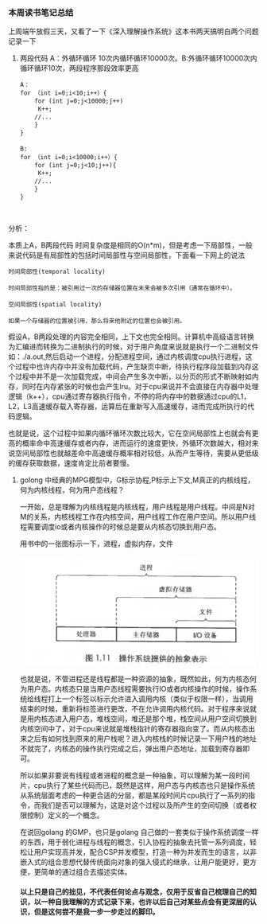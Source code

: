 ### 本周读书笔记总结

上周端午放假三天，又看了一下《深入理解操作系统》这本书两天搞明白两个问题记录一下

1. 两段代码 A：外循环循环 10次内循环循环10000次。B:外循环循环10000次内循环循环10次，两段程序那段效率更高

   ```
   A： 
   for （int i=0;i<10;i++）{
       for (int j=0;j<10000;j++)
       	K++;
       //...
       }
   }

   B:  
   for （int i=0;i<10000;i++）{
       for (int j=0;j<10;j++){
       	K++;
       //...
       }
   }

   ```

   ​

分析：

本质上A，B两段代码 时间复杂度是相同的O(n*m)，但是考虑一下局部性，一般来说代码是有局部性的包括时间局部性与空间局部性，下面看一下网上的说法

```
时间局部性(temporal locality)

时间局部性指的是：被引用过一次的存储器位置在未来会被多次引用（通常在循环中）。

空间局部性(spatial locality)

如果一个存储器的位置被引用，那么将来他附近的位置也会被引用。

```



假设A，B两段处理的内容完全相同，上下文也完全相同。计算机中高级语言转换为汇编进而转换为二进制执行的时候，对于用户角度来说就是执行一个二进制文件如：./a.out,然后启动一个进程，分配进程空间，通过内核调度cpu执行进程，这个过程中也许内存中并没有加载代码，产生缺页中断，待执行程序段加载到内存这个过程中并不是一次加载完成，中间会产生多次中断，以分页的形式不断映射如内存，同时在内存紧张的时候也会产生lru。对于cpu来说并不会直接在内存器中处理逻辑（k++），cpu通过寄存器执行指令，不停的将内存中的数据通过cpu的L1，L2，L3高速缓存载入寄存器，运算后在重新写入高速缓存，进而完成所执行的代码逻辑。

也就是说，这个过程中如果内循环循环次数比较大，它在空间局部性上也就会有更高的概率命中高速缓存或者内存，进而运行的速度更快，外循环次数越大，相对来说空间局部性也就越差命中高速缓存概率相对较低，从而产生等待，需要从更低级的缓存获取数据，速度肯定比前者要慢。

1. golong 中经典的MPG模型中，G标示协程,P标示上下文,M真正的内核线程，何为内核线程，何为用户态线程？

   一开始，总是理解为内核线程是内核线程，用户线程是用户线程。中间是N对M的关系，内核线程工作在内核空间，用户线程工作在用户空间。所以用户线程需要调度io或者内核操作的时候总是要从内核态切换到用户态。

   用书中的一张图标示一下，进程，虚拟内存，文件

   ![image-20180622212552890](../img/image-20180622212552890.png)

   也就是说，不管进程还是线程都是一种资源的抽象，既然如此，何为内核态何为用户态。内核态只是当用户态线程需要执行IO或者内核操作的时候，操作系统给线程打上一个标签以标示允许进入调用内核（类似于权限一样），当调用结束的时候，重新将标签进行更改，不在允许调用内核代码。对于程序来说就是用内核态进入用户态，堆栈空间，堆还是那个堆，栈空间从用户空间切换到内核空间中了，对于cpu来说就是堆栈指针的寄存器指向变了。而从内核态出来之后有如何找到原来的用户栈呢？进入内核栈的时候记录一下用户栈的地址不就完了，内核态的操作执行完成之后，弹出用户态地址，加载到寄存器即可。

   所以如果非要说有线程或者进程的概念是一种抽象，可以理解为某一段时间片，cpu执行了某些代码而已，既然是这样，用户态与内核态也只是操作系统从系统层面考虑的一种更合适的分层，都是某段时间片cpu执行了一系列的指令，而我们是否可以理解为，这是对这个过程以及所产生的空间切换（或者权限控制）定义的一个概念。

   在说回golang 的GMP，也只是golang 自己做的一套类似于操作系统调度一样的东西，用于弱化进程与线程的概念，引入协程的抽象去托管一系列调度，轻松让用户实现高并发，配合CSP并发模型，打造一种为并发而生的语言，以非嵌入式的组合思想代替传统面向对象的强入侵式的继承，让用户能更好，更方便，更简单的通过组合去描述实体。

   #### 以上只是自己的拙见，不代表任何论点与观念，仅用于反省自己梳理自己的知识，以一种自我理解的方式记录下来，也许以后自己对某些点会有更深层的认识，但是这何尝不是我一步一步走过的脚印。